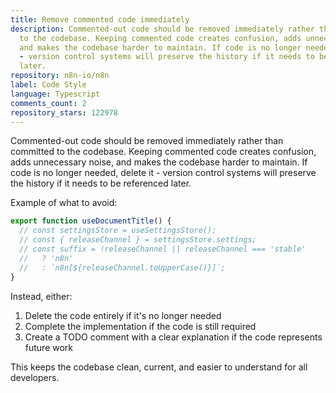 ```yaml
---
title: Remove commented code immediately
description: Commented-out code should be removed immediately rather than committed
  to the codebase. Keeping commented code creates confusion, adds unnecessary noise,
  and makes the codebase harder to maintain. If code is no longer needed, delete it
  - version control systems will preserve the history if it needs to be referenced
  later.
repository: n8n-io/n8n
label: Code Style
language: Typescript
comments_count: 2
repository_stars: 122978
---
```


Commented-out code should be removed immediately rather than committed to the codebase. Keeping commented code creates confusion, adds unnecessary noise, and makes the codebase harder to maintain. If code is no longer needed, delete it - version control systems will preserve the history if it needs to be referenced later.

Example of what to avoid:
```typescript
export function useDocumentTitle() {
  // const settingsStore = useSettingsStore();
  // const { releaseChannel } = settingsStore.settings;
  // const suffix = !releaseChannel || releaseChannel === 'stable' 
  //   ? 'n8n' 
  //   : `n8n[${releaseChannel.toUpperCase()}]`;
}
```

Instead, either:
1. Delete the code entirely if it's no longer needed
2. Complete the implementation if the code is still required
3. Create a TODO comment with a clear explanation if the code represents future work

This keeps the codebase clean, current, and easier to understand for all developers.